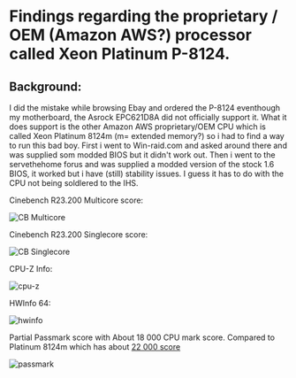 # Findings regarding the proprietary / OEM (Amazon AWS?) processor called Xeon Platinum P-8124.

## Background:
I did the mistake while browsing Ebay and ordered the P-8124 eventhough my motherboard, the Asrock EPC621D8A did not officially support it. What it does support is the other Amazon AWS proprietary/OEM CPU which is called Xeon Platinum 8124m (m= extended memory?)
so i had to find a way to run this bad boy. First i went to Win-raid.com and asked around there and was supplied som modded BIOS but it didn't work out. Then i went to the servethehome forus and was supplied a modded version of the stock 1.6 BIOS, it worked but i have (still) stability issues. I guess it has to do with the CPU not being soldlered to the IHS.

Cinebench R23.200 Multicore score:

![CB Multicore](https://user-images.githubusercontent.com/96058899/158176410-db4e0dc3-a16a-4a5a-99a2-051e677433e4.png)

Cinebench R23.200 Singlecore score:

![CB Singlecore](https://user-images.githubusercontent.com/96058899/158176413-88083ce3-1d0a-473e-85b4-6228066f99c5.png)

CPU-Z Info:

![cpu-z](https://user-images.githubusercontent.com/96058899/158176416-b4a29594-3053-46cf-bffa-36ad7d07705b.png)

HWInfo 64:

![hwinfo](https://user-images.githubusercontent.com/96058899/158176418-61e69c1b-4e5a-485f-9a1c-2c281cff1b9a.png)

Partial Passmark score with About 18 000 CPU mark score. Compared to Platinum 8124m which has about [22 000 score](https://www.cpubenchmark.net/cpu.php?cpu=Intel+Xeon+Platinum+8124M+%40+3.00GHz&id=3352)

![passmark](https://user-images.githubusercontent.com/96058899/158176420-ec597589-fc97-4513-9ecf-ff5d991a9bcb.png)

